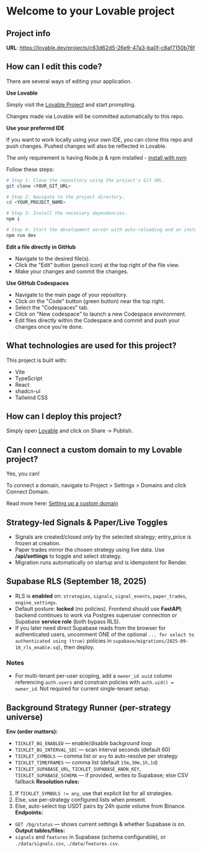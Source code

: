 # Welcome to your Lovable project

## Project info

**URL**: https://lovable.dev/projects/c63d62d5-26e9-47a3-ba0f-c8af7150b78f

## How can I edit this code?

There are several ways of editing your application.

**Use Lovable**

Simply visit the [Lovable Project](https://lovable.dev/projects/c63d62d5-26e9-47a3-ba0f-c8af7150b78f) and start prompting.

Changes made via Lovable will be committed automatically to this repo.

**Use your preferred IDE**

If you want to work locally using your own IDE, you can clone this repo and push changes. Pushed changes will also be reflected in Lovable.

The only requirement is having Node.js & npm installed - [install with nvm](https://github.com/nvm-sh/nvm#installing-and-updating)

Follow these steps:

```sh
# Step 1: Clone the repository using the project's Git URL.
git clone <YOUR_GIT_URL>

# Step 2: Navigate to the project directory.
cd <YOUR_PROJECT_NAME>

# Step 3: Install the necessary dependencies.
npm i

# Step 4: Start the development server with auto-reloading and an instant preview.
npm run dev
```

**Edit a file directly in GitHub**

- Navigate to the desired file(s).
- Click the "Edit" button (pencil icon) at the top right of the file view.
- Make your changes and commit the changes.

**Use GitHub Codespaces**

- Navigate to the main page of your repository.
- Click on the "Code" button (green button) near the top right.
- Select the "Codespaces" tab.
- Click on "New codespace" to launch a new Codespace environment.
- Edit files directly within the Codespace and commit and push your changes once you're done.

## What technologies are used for this project?

This project is built with:

- Vite
- TypeScript
- React
- shadcn-ui
- Tailwind CSS

## How can I deploy this project?

Simply open [Lovable](https://lovable.dev/projects/c63d62d5-26e9-47a3-ba0f-c8af7150b78f) and click on Share -> Publish.

## Can I connect a custom domain to my Lovable project?

Yes, you can!

To connect a domain, navigate to Project > Settings > Domains and click Connect Domain.

Read more here: [Setting up a custom domain](https://docs.lovable.dev/tips-tricks/custom-domain#step-by-step-guide)

## Strategy-led Signals & Paper/Live Toggles
- Signals are created/closed *only* by the selected strategy; entry_price is frozen at creation.
- Paper trades mirror the chosen strategy using live data. Use **/api/settings** to toggle and select strategy.
- Migration runs automatically on startup and is idempotent for Render.

## Supabase RLS (September 18, 2025)
- RLS is **enabled** on: `strategies`, `signals`, `signal_events`, `paper_trades`, `engine_settings`.
- Default posture: **locked** (no policies). Frontend should use **FastAPI**; backend continues to work
  via Postgres superuser connection or Supabase **service role** (both bypass RLS).
- If you later need direct Supabase reads from the browser for authenticated users, uncomment ONE of
  the optional `... for select to authenticated using (true)` policies in
  `supabase/migrations/2025-09-18_rls_enable.sql`, then deploy.

### Notes
- For multi-tenant per-user scoping, add a `owner_id uuid` column referencing `auth.users`
  and constrain policies with `auth.uid() = owner_id`. Not required for current single-tenant setup.

## Background Strategy Runner (per-strategy universe)
**Env (order matters):**
- `TICKLET_BG_ENABLED` — enable/disable background loop
- `TICKLET_BG_INTERVAL_SEC` — scan interval seconds (default 60)
- `TICKLET_SYMBOLS` — comma list or `any` to auto-resolve per strategy
- `TICKLET_TIMEFRAMES` — comma list (default `15m,30m,1h,1d`)
- `TICKLET_SUPABASE_URL`, `TICKLET_SUPABASE_ANON_KEY`, `TICKLET_SUPABASE_SCHEMA` — if provided, writes to Supabase; else CSV fallback
**Resolution rules:**
1) If `TICKLET_SYMBOLS != any`, use that explicit list for all strategies.
2) Else, use per-strategy configured lists when present.
3) Else, auto-select top USDT pairs by 24h quote volume from Binance.
**Endpoints:**
- `GET /bg/status` — shows current settings & whether Supabase is on.
**Output tables/files:**
- `signals` and `features` in Supabase (schema configurable), or `./data/signals.csv`, `./data/features.csv`.
